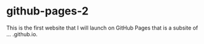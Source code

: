 # github-pages-2

This is the first website that I will launch on GitHub Pages that is a subsite of ... .github.io.
